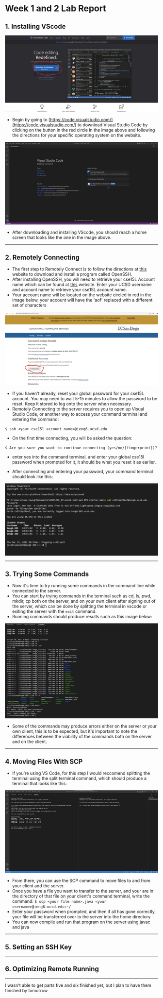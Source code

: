 # Week 1 and 2 Lab Report


## **1. Installing VScode**
![Image](vsscodeWeb.png)
- Begin by going to [https://code.visualstudio.com/](https://code.visualstudio.com/) to download Visual Studio Code by clicking on the button in the red circle in the image above and following the directions for your specific operating system on the website.

![Image](vscodeHome.png)
- After downloading and installing VScode, you should reach a home screen that looks like the one in the image above.

---
## **2. Remotely Connecting**
- The first step to Remotely Connect is to follow the directions at [this](https://docs.microsoft.com/en-us/windows-server/administration/openssh/openssh_install_firstuse) website to download and install a program called OpenSSH.
- After installing OpenSSH, you will need to retrieve your cse15L Account name which can be found at [this](https://sdacs.ucsd.edu/~icc/index.php) website. Enter your UCSD username and account name to retrieve your cse15L account name.
- Your account name will be located on the website circled in red in the image below, your account will have the 'aof' replaced with a different set of characters

![Image](accountHomePage.png)
- If you haven't already, reset your global password for your cse15L account. You may need to wait 5-15 minutes to allow the password to be reset. Keep it stored to log onto the server when necessary.
- Remotely Connecting to the server requires you to open up Visual Studio Code, or another way to access your command terminal and entering the command:

`$ ssh <your cse15l account name>@ieng6.ucsd.edu`
- On the first time connecting, you will be asked the question:

`$ Are you sure you want to continue connecting (yes/no/[fingerprint])?`
- enter yes into the command terminal, and enter your global cse15l password when prompted for it, it should be what you reset it as earlier.

- After connecting and entering your password, your command terminal should look like this:

![Image](sshFirstTry.png)

---
## **3. Trying Some Commands**
- Now it's time to try running some commands in the command line while connected to the server.
- You can start by trying commands in the terminal such as cd, ls, pwd, mkdir, cp both on the server, and on your own client after signing out of the server, which can be done by splitting the terminal in vscode or exiting the server with the `exit` command.
- Running commands should produce results such as this image below:

![Image](commands.png)
- Some of the commands may produce errors either on the server or your own client, this is to be expected, but it's important to note the differences between the viability of the commands both on the server and on the client.

---
## **4. Moving Files With SCP**
- If you're using VS Code, for this step I would reccomend splitting the terminal using the split terminal command, which should produce a terminal that looks like this:

![Image](splitTerm.png)
- From there, you can use the SCP command to  move files to and from your client and the server. 
- Once you have a file you want to transfer to the server, and your are in the directory of that file on your client's command terminal, write the command:
`$ scp <your file name>.java <your username>@ieng6.ucsd.edu:~/`
- Enter your password when prompted, and then if all has gone correctly, your file will be transferred over to the server into the home directory
- You can now compile and run that program on the server using javac and java

---
## **5. Setting an SSH Key**

---
## **6. Optimizing Remote Running**

---
I wasn't able to get parts five and six finished yet, but I plan to have them finished by tomorrow 